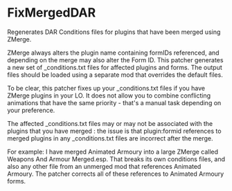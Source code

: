 # FixMergedDAR
Regenerates DAR Conditions files for plugins that have been merged using ZMerge.

ZMerge always alters the plugin name containing formIDs referenced, and depending on the merge may also alter the Form ID. This patcher generates a new set of _conditions.txt files for affected plugins and forms. The output files should be loaded using a separate mod that overrides the default files.

To be clear, this patcher fixes up your _conditions.txt files if you have ZMerge plugins in your LO. It does not allow you to combine conflicting animations that have the same priority - that's a manual task depending on your preference.

The affected \_conditions.txt files may or may not be associated with the plugins that you have merged : the issue is that plugin:formid references to merged plugins in any _conditions.txt files are incorrect after the merge.

For example: I have merged Animated Armoury into a large ZMerge called Weapons And Armour Merged.esp. That breaks its own conditions files, and also any other file from an unmerged mod that references Animated Armoury. The patcher corrects all of these references to Animated Armoury forms.
